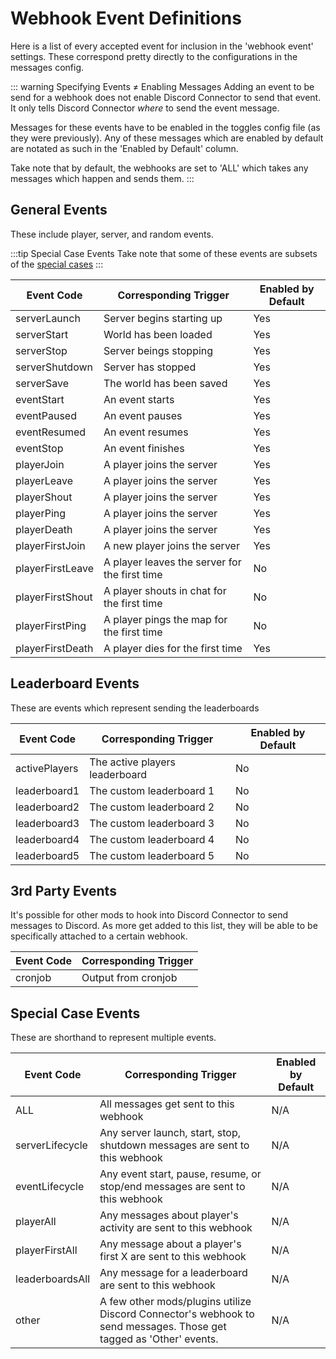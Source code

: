 
# Webhook Event Definitions

Here is a list of every accepted event for inclusion in the 'webhook event' settings. These correspond pretty directly to the configurations in the messages config.

::: warning Specifying Events ≠ Enabling Messages
Adding an event to be send for a webhook does not enable Discord Connector to send that event. It only tells Discord Connector *where* to send the event message.

Messages for these events have to be enabled in the toggles config file (as they were previously). Any of these messages which are enabled by default are notated as such in the 'Enabled by Default' column.

Take note that by default, the webhooks are set to 'ALL' which takes any messages which happen and sends them.
:::

## General Events

These include player, server, and random events.

:::tip Special Case Events
Take note that some of these events are subsets of the [special cases](/config/webhook.events.html#special-case-events)
:::

| Event Code       | Corresponding Trigger                         | Enabled by Default |
| ---------------- | --------------------------------------------- | ------------------ |
| serverLaunch     | Server begins starting up                     | Yes                |
| serverStart      | World has been loaded                         | Yes                |
| serverStop       | Server beings stopping                        | Yes                |
| serverShutdown   | Server has stopped                            | Yes                |
| serverSave       | The world has been saved                      | Yes                |
| eventStart       | An event starts                               | Yes                |
| eventPaused      | An event pauses                               | Yes                |
| eventResumed     | An event resumes                              | Yes                |
| eventStop        | An event finishes                             | Yes                |
| playerJoin       | A player joins the server                     | Yes                |
| playerLeave      | A player joins the server                     | Yes                |
| playerShout      | A player joins the server                     | Yes                |
| playerPing       | A player joins the server                     | Yes                |
| playerDeath      | A player joins the server                     | Yes                |
| playerFirstJoin  | A new player joins the server                 | Yes                |
| playerFirstLeave | A player leaves the server for the first time | No                 |
| playerFirstShout | A player shouts in chat for the first time    | No                 |
| playerFirstPing  | A player pings the map for the first time     | No                 |
| playerFirstDeath | A player dies for the first time              | Yes                |

## Leaderboard Events

These are events which represent sending the leaderboards

| Event Code    | Corresponding Trigger          | Enabled by Default |
| ------------- | ------------------------------ | ------------------ |
| activePlayers | The active players leaderboard | No                 |
| leaderboard1  | The custom leaderboard 1       | No                 |
| leaderboard2  | The custom leaderboard 2       | No                 |
| leaderboard3  | The custom leaderboard 3       | No                 |
| leaderboard4  | The custom leaderboard 4       | No                 |
| leaderboard5  | The custom leaderboard 5       | No                 |

## 3rd Party Events

It's possible for other mods to hook into Discord Connector to send messages to Discord. As more get added to this list,
they will be able to be specifically attached to a certain webhook.

| Event Code | Corresponding Trigger |
| ---------- | --------------------- |
| cronjob    | Output from cronjob   |

## Special Case Events

These are shorthand to represent multiple events.

| Event Code      | Corresponding Trigger                                                                                              | Enabled by Default |
| --------------- | ------------------------------------------------------------------------------------------------------------------ | ------------------ |
| ALL             | All messages get sent to this webhook                                                                              | N/A                |
| serverLifecycle | Any server launch, start, stop, shutdown messages are sent to this webhook                                         | N/A                |
| eventLifecycle  | Any event start, pause, resume, or stop/end messages are sent to this webhook                                      | N/A                |
| playerAll       | Any messages about player's activity are sent to this webhook                                                      | N/A                |
| playerFirstAll  | Any message about a player's first X are sent to this webhook                                                      | N/A                |
| leaderboardsAll | Any message for a leaderboard are sent to this webhook                                                             | N/A                |
| other           | A few other mods/plugins utilize Discord Connector's webhook to send messages. Those get tagged as 'Other' events. | N/A                |
